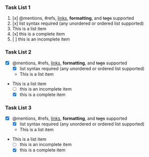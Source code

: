### Task List 1

1. [x] @mentions, #refs, [links](http://www.google.com), **formatting**, and <del>tags</del>
  supported
1. [x] list syntax required (any unordered or ordered list supported)
1. This is a list item
1. [x] this is a complete item
1. [ ] this is an incomplete item

### Task List 2

* [x] @mentions, #refs, [links](http://www.google.com), **formatting**, and <del>tags</del>
  supported
  - [x] list syntax required (any unordered or ordered list supported)
  - This is a list item
* This is a list item
  + [ ] this is an incomplete item
  + [x] this is a complete item 

### Task List 3

* [x] @mentions, #refs, [links](http://www.google.com), **formatting**, and <del>tags</del>
  supported
  - [x] list syntax required (any unordered or ordered list supported)
  - This is a list item
* This is a list item
  + [ ] this is an incomplete item
  + [x] this is a complete item 